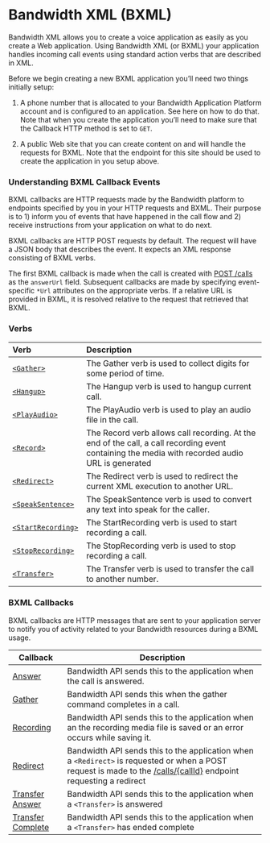 # Bandwidth XML (BXML)

Bandwidth XML allows you to create a voice application as easily as you create a Web application. Using Bandwidth XML (or BXML) your application handles incoming call events using standard action verbs that are described in XML.

Before we begin creating a new BXML application you’ll need two things initially setup:

1. A phone number that is allocated to your Bandwidth Application Platform account and is configured to an application. See here on how to do that. Note that when you create the application you’ll need to make sure that the Callback HTTP method  is set to <code class="get">GET</code>.

2. A public Web site that you can create content on and will handle the requests for BXML. Note that the endpoint for this site should be used to create the application in you setup above.

###  Understanding BXML Callback Events
BXML callbacks are HTTP requests made by the Bandwidth platform to endpoints specified by you in your HTTP requests and BXML. Their purpose 
is to 1) inform you of events that have happened in the call flow and 2) receive instructions from your 
application on what to do next.

BXML callbacks are HTTP POST requests by default.  The request will have a JSON body that describes the event.  It
expects an XML response consisting of BXML verbs.

The first BXML callback is made when the call is created with [POST /calls](../methods/calls/postCalls.md) as 
the `answerUrl` field.  Subsequent callbacks are made by specifying event-specific `*Url` attributes on the appropriate verbs.  If a 
relative URL is provided in BXML, it is resolved relative to the request that retrieved that BXML.

### Verbs

| Verb                                        | Description                                                                                                                                                                         |
|:--------------------------------------------|:------------------------------------------------------------------------------------------------------------------------------------------------------------------------------------|
| [`<Gather>`](verbs/gather.md)               | The Gather verb is used to collect digits for some period of time.                                                                                                                  |
| [`<Hangup>`](verbs/hangup.md)               | The Hangup verb is used to hangup current call.                                                                                                                                     |
| [`<PlayAudio>`](verbs/playAudio.md)         | The PlayAudio verb is used to play an audio file in the call.                                                                                                                       |
| [`<Record>`](verbs/record.md)               | The Record verb allows call recording. At the end of the call, a call recording event containing the media with recorded audio URL is generated                                     |
| [`<Redirect>`](verbs/redirect.md)           | The Redirect verb is used to redirect the current XML execution to another URL.                                                                                                     |
| [`<SpeakSentence>`](verbs/speakSentence.md) | The SpeakSentence verb is used to convert any text into speak for the caller.                                                                                                       |
| [`<StartRecording>`](verbs/startRecording.md)| The StartRecording verb is used to start recording a call.                                                                                                       |
| [`<StopRecording>`](verbs/stopRecording.md) | The StopRecording verb is used to stop recording a call.                                                                                                      |
| [`<Transfer>`](verbs/transfer.md)           | The Transfer verb is used to transfer the call to another number.                                                                                                                   |

### BXML Callbacks

BXML callbacks are HTTP messages that are sent to your application server to notify you of activity related to your Bandwidth resources during a BXML usage.

| Callback                                       | Description                                                                                                               |
|------------------------------------------------|---------------------------------------------------------------------------------------------------------------------------|
| [Answer](callBacks/answer.md)                  | Bandwidth API sends this to the application when the call is answered.                                                    |
| [Gather](callBacks/gather.md)                  | Bandwidth API sends this when the gather command completes in a call.                                                     |
| [Recording](callBacks/recording.md)            | Bandwidth API sends this to the application when an the recording media file is saved or an error occurs while saving it. |
| [Redirect](callBacks/redirect.md)              | Bandwidth API sends this to the application when a `<Redirect>` is requested or when a POST request is made to the [/calls/{callId}](../methods/calls/postCalls.md) endpoint requesting a redirect                                              |
| [Transfer Answer](callBacks/transferAnswer.md) | Bandwidth API sends this to the application when a `<Transfer>` is answered                                              |
| [Transfer Complete](callBacks/transferComplete.md)     | Bandwidth API sends this to the application when a `<Transfer>` has ended complete                                              |

